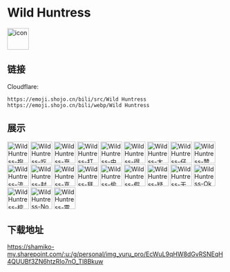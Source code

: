 # Wild Huntress
<img src="https://emoji.shojo.cn/bili/src/Wild Huntress/icon.png" width="50" height="50" alt="icon">

## 链接
Cloudflare:
```
https://emoji.shojo.cn/bili/src/Wild Huntress
https://emoji.shojo.cn/bili/webp/Wild Huntress
```
## 展示
<img src="https://emoji.shojo.cn/bili/src/Wild Huntress/Wild Huntress-抱富.png" width="50" height="50" alt="Wild Huntress-抱富">
<img src="https://emoji.shojo.cn/bili/src/Wild Huntress/Wild Huntress-吃瓜.png" width="50" height="50" alt="Wild Huntress-吃瓜">
<img src="https://emoji.shojo.cn/bili/src/Wild Huntress/Wild Huntress-充能.png" width="50" height="50" alt="Wild Huntress-充能">
<img src="https://emoji.shojo.cn/bili/src/Wild Huntress/Wild Huntress-打call-38.png" width="50" height="50" alt="Wild Huntress-打call-38">
<img src="https://emoji.shojo.cn/bili/src/Wild Huntress/Wild Huntress-中意你-39.png" width="50" height="50" alt="Wild Huntress-中意你-39">
<img src="https://emoji.shojo.cn/bili/src/Wild Huntress/Wild Huntress-得意.png" width="50" height="50" alt="Wild Huntress-得意">
<img src="https://emoji.shojo.cn/bili/src/Wild Huntress/Wild Huntress-大哭.png" width="50" height="50" alt="Wild Huntress-大哭">
<img src="https://emoji.shojo.cn/bili/src/Wild Huntress/Wild Huntress-仔细看.png" width="50" height="50" alt="Wild Huntress-仔细看">
<img src="https://emoji.shojo.cn/bili/src/Wild Huntress/Wild Huntress-赞.png" width="50" height="50" alt="Wild Huntress-赞">
<img src="https://emoji.shojo.cn/bili/src/Wild Huntress/Wild Huntress-流汗.png" width="50" height="50" alt="Wild Huntress-流汗">
<img src="https://emoji.shojo.cn/bili/src/Wild Huntress/Wild Huntress-封嘴.png" width="50" height="50" alt="Wild Huntress-封嘴">
<img src="https://emoji.shojo.cn/bili/src/Wild Huntress/Wild Huntress-喜欢.png" width="50" height="50" alt="Wild Huntress-喜欢">
<img src="https://emoji.shojo.cn/bili/src/Wild Huntress/Wild Huntress-拜托.png" width="50" height="50" alt="Wild Huntress-拜托">
<img src="https://emoji.shojo.cn/bili/src/Wild Huntress/Wild Huntress-偷看.png" width="50" height="50" alt="Wild Huntress-偷看">
<img src="https://emoji.shojo.cn/bili/src/Wild Huntress/Wild Huntress-假笑.png" width="50" height="50" alt="Wild Huntress-假笑">
<img src="https://emoji.shojo.cn/bili/src/Wild Huntress/Wild Huntress-疑问.png" width="50" height="50" alt="Wild Huntress-疑问">
<img src="https://emoji.shojo.cn/bili/src/Wild Huntress/Wild Huntress-无语.png" width="50" height="50" alt="Wild Huntress-无语">
<img src="https://emoji.shojo.cn/bili/src/Wild Huntress/Wild Huntress-Ok.png" width="50" height="50" alt="Wild Huntress-Ok">
<img src="https://emoji.shojo.cn/bili/src/Wild Huntress/Wild Huntress-挖鼻孔.png" width="50" height="50" alt="Wild Huntress-挖鼻孔">
<img src="https://emoji.shojo.cn/bili/src/Wild Huntress/Wild Huntress-No.png" width="50" height="50" alt="Wild Huntress-No">
<img src="https://emoji.shojo.cn/bili/src/Wild Huntress/Wild Huntress-震惊.png" width="50" height="50" alt="Wild Huntress-震惊">

## 下载地址

https://shamiko-my.sharepoint.com/:u:/g/personal/img_yuru_pro/EcWuL9qHW8dGvRSNEqH4QUUBf3ZN6htzRIo7nO_Tl8Bkuw